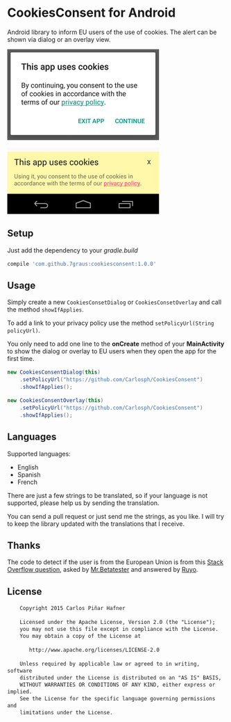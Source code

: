 # CookiesConsent for Android

Android library to inform EU users of the use of cookies. The alert can be shown via dialog or an overlay view.

![Screenshot of the dialog](screenshot.png)

![Screenshot of the overlay](overlay_screenshot.png)

## Setup

Just add the dependency to your *gradle.build*
```groovy
compile 'com.github.7graus:cookiesconsent:1.0.0'
```

## Usage

Simply create a new ```CookiesConsetDialog``` or ```CookiesConsetOverlay``` and call the method ```showIfApplies```.

To add a link to your privacy policy use the method ```setPolicyUrl(String policyUrl)```.

You only need to add one line to the **onCreate** method of your **MainActivity** to show the dialog or overlay to EU users when they open the app for the first time.

```java
new CookiesConsentDialog(this)
    .setPolicyUrl("https://github.com/Carlosph/CookiesConsent")
    .showIfApplies();
```

```java
new CookiesConsentOverlay(this)
    .setPolicyUrl("https://github.com/Carlosph/CookiesConsent")
    .showIfApplies();
```

## Languages
Supported languages:
* English
* Spanish
* French
 
There are just a few strings to be translated, so if your language is not supported, please help us by sending the translation.

You can send a pull request or just send me the strings, as you like. I will try to keep the library updated with the translations that I receive.

## Thanks

The code to detect if the user is from the European Union is from this [Stack Overflow question](http://stackoverflow.com/questions/31739347/android-eu-cookie-law), asked by [Mr.Betatester](http://stackoverflow.com/users/2235837/mr-betatester) and answered by [Ruyo](http://stackoverflow.com/users/5240952/ruyo).

## License

```
    Copyright 2015 Carlos Piñar Hafner

    Licensed under the Apache License, Version 2.0 (the "License");
    you may not use this file except in compliance with the License.
    You may obtain a copy of the License at

       http://www.apache.org/licenses/LICENSE-2.0

    Unless required by applicable law or agreed to in writing, software
    distributed under the License is distributed on an "AS IS" BASIS,
    WITHOUT WARRANTIES OR CONDITIONS OF ANY KIND, either express or implied.
    See the License for the specific language governing permissions and
    limitations under the License.
    
```
